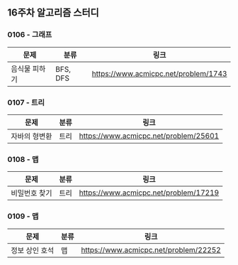 ## 16주차 알고리즘 스터디  


### 0106 - 그래프

| 문제      | 분류       | 링크                                   |
|---------|----------|--------------------------------------|
| 음식물 피하기 | BFS, DFS | https://www.acmicpc.net/problem/1743 |

### 0107 - 트리

| 문제      | 분류 | 링크                                    |
|---------|----|---------------------------------------|
| 자바의 형변환 | 트리 | https://www.acmicpc.net/problem/25601 |

### 0108 - 맵

| 문제      | 분류 | 링크                                    |
|---------|----|---------------------------------------|
| 비밀번호 찾기 | 트리 | https://www.acmicpc.net/problem/17219 |


### 0109 - 맵

| 문제       | 분류 | 링크                                    |
|----------|----|---------------------------------------|
| 정보 상인 호석 | 맵  | https://www.acmicpc.net/problem/22252 |
